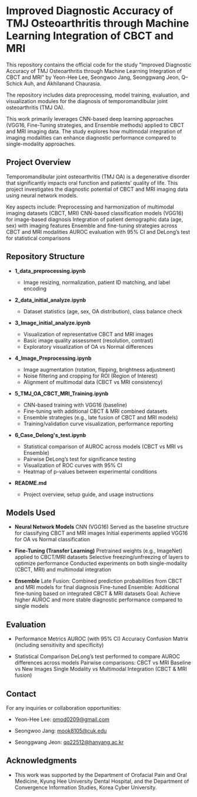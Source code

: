# Improved Diagnostic Accuracy of TMJ Osteoarthritis through Machine Learning Integration of CBCT and MRI
This repository contains the official code for the study
"Improved Diagnostic Accuracy of TMJ Osteoarthritis through Machine Learning Integration of CBCT and MRI"
by Yeon-Hee Lee, Seongwoo Jang, Seonggwang Jeon, Q–Schick Auh, and Akhilanand Chaurasia.

The repository includes data preprocessing, model training, evaluation, and visualization modules for the diagnosis of temporomandibular joint osteoarthritis (TMJ OA).

This work primarily leverages CNN-based deep learning approaches (VGG16, Fine-Tuning strategies, and Ensemble methods) applied to CBCT and MRI imaging data. The study explores how multimodal integration of imaging modalities can enhance diagnostic performance compared to single-modality approaches.

## Project Overview

Temporomandibular joint osteoarthritis (TMJ OA) is a degenerative disorder that significantly impacts oral function and patients’ quality of life.
This project investigates the diagnostic potential of CBCT and MRI imaging data using neural network models.

Key aspects include:
Preprocessing and harmonization of multimodal imaging datasets (CBCT, MRI)
CNN-based classification models (VGG16) for image-based diagnosis
Integration of patient demographic data (age, sex) with imaging features
Ensemble and fine-tuning strategies across CBCT and MRI modalities
AUROC evaluation with 95% CI and DeLong’s test for statistical comparisons

## Repository Structure

- **1_data_preprocessing.ipynb** 
  - Image resizing, normalization, patient ID matching, and label encoding  

- **2_data_initial_analyze.ipynb**
  - Dataset statistics (age, sex, OA distribution), class balance check  

- **3_Image_initial_analyze.ipynb**  
  - Visualization of representative CBCT and MRI images  
  - Basic image quality assessment (resolution, contrast)  
  - Exploratory visualization of OA vs Normal differences  

- **4_Image_Preprocessing.ipynb**
  - Image augmentation (rotation, flipping, brightness adjustment)  
  - Noise filtering and cropping for ROI (Region of Interest)  
  - Alignment of multimodal data (CBCT vs MRI consistency)  

- **5_TMJ_OA_CBCT_MRI_Training.ipynb**
  - CNN-based training with VGG16 (baseline)  
  - Fine-tuning with additional CBCT & MRI combined datasets  
  - Ensemble strategies (e.g., late fusion of CBCT and MRI models)  
  - Training/validation curve visualization, performance reporting  

- **6_Case_Delong's_test.ipynb**  
  - Statistical comparison of AUROC across models (CBCT vs MRI vs Ensemble)  
  - Pairwise DeLong’s test for significance testing  
  - Visualization of ROC curves with 95% CI  
  - Heatmap of p-values between experimental conditions  

- **README.md**  
  - Project overview, setup guide, and usage instructions
 

## Models Used

- **Neural Network Models**
   CNN (VGG16)
   Served as the baseline structure for classifying CBCT and MRI images
   Initial experiments applied VGG16 for OA vs Normal classification

- **Fine-Tuning (Transfer Learning)**
   Pretrained weights (e.g., ImageNet) applied to CBCT/MRI datasets
   Selective freezing/unfreezing of layers to optimize performance
   Conducted experiments on both single-modality (CBCT, MRI) and multimodal integration

- **Ensemble**
   Late Fusion: Combined prediction probabilities from CBCT and MRI models for final diagnosis
   Fine-tuned Ensemble: Additional fine-tuning based on integrated CBCT & MRI datasets
   Goal: Achieve higher AUROC and more stable diagnostic performance compared to single models

## Evaluation
- Performance Metrics
  AUROC (with 95% CI)
  Accuracy
  Confusion Matrix (including sensitivity and specificity)

- Statistical Comparison
  DeLong’s test performed to compare AUROC differences across models
  Pairwise comparisons:
  CBCT vs MRI
  Baseline vs New Images
  Single Modality vs Multimodal Integration (CBCT & MRI fusion)

## Contact

For any inquiries or collaboration opportunities:

- Yeon-Hee Lee: omod0209@gmail.com

- Seongwoo Jang: mook8105@cuk.edu

- Seonggwang Jeon: qq22512@hanyang.ac.kr


## Acknowledgments

- This work was supported by the Department of Orofacial Pain and Oral Medicine, Kyung Hee University Dental Hospital, and the Department of Convergence Information Studies, Korea Cyber University.
